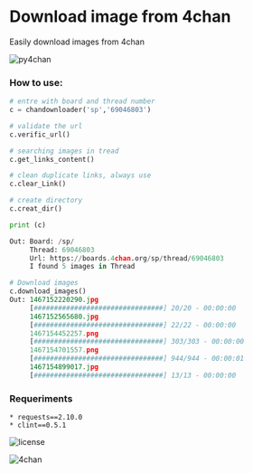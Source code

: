 # Download image from 4chan

Easily download images from 4chan

![py4chan](https://1.bp.blogspot.com/-0IozCoKz7gk/U_uEf7dQppI/AAAAAAAALCc/xs6Fx5L4S24/s1600/vivian_james.jpg)

### How to use: 

```python
# entre with board and thread number
c = chandownloader('sp','69046803')

# validate the url
c.verific_url()

# searching images in tread 
c.get_links_content()

# clean duplicate links, always use
c.clear_Link()

# create directory
c.creat_dir()

print (c)

Out: Board: /sp/ 
     Thread: 69046803 
     Url: https://boards.4chan.org/sp/thread/69046803 
     I found 5 images in Thread

# Download images
c.download_images()
Out: 1467152220290.jpg 
     [################################] 20/20 - 00:00:00
     1467152565680.jpg 
     [################################] 22/22 - 00:00:00
     1467154452257.png 
     [################################] 303/303 - 00:00:00
     1467154701557.png 
     [################################] 944/944 - 00:00:01
     1467154899017.jpg 
     [################################] 13/13 - 00:00:00

```

### Requeriments

    * requests==2.10.0
    * clint==0.5.1

![license](https://upload.wikimedia.org/wikipedia/commons/thumb/9/93/GPLv3_Logo.svg/2000px-GPLv3_Logo.svg.png)

![4chan](http://img04.deviantart.net/f67e/i/2014/096/7/3/4chan_logo_vector__transparent_background__by_wize_kevn-d7da8ts.png)
